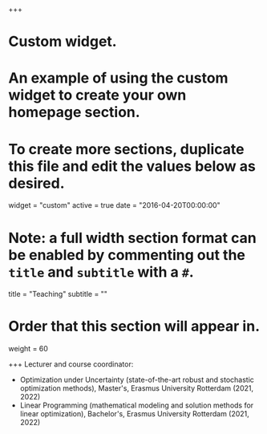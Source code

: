 +++
# Custom widget.
# An example of using the custom widget to create your own homepage section.
# To create more sections, duplicate this file and edit the values below as desired.
widget = "custom"
active = true
date = "2016-04-20T00:00:00"

# Note: a full width section format can be enabled by commenting out the `title` and `subtitle` with a `#`.
title = "Teaching"
subtitle = ""

# Order that this section will appear in.
weight = 60

+++
Lecturer and course coordinator:

- Optimization under Uncertainty (state-of-the-art robust and stochastic optimization methods), Master's, Erasmus University Rotterdam (2021, 2022)
- Linear Programming (mathematical modeling and solution methods for linear optimization), Bachelor's, Erasmus University Rotterdam (2021, 2022)
